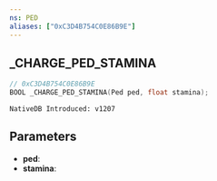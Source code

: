 ```yaml
---
ns: PED
aliases: ["0xC3D4B754C0E86B9E"]
---
```

## _CHARGE_PED_STAMINA

```c
// 0xC3D4B754C0E86B9E
BOOL _CHARGE_PED_STAMINA(Ped ped, float stamina);
```

```
NativeDB Introduced: v1207
```

## Parameters
* **ped**:
* **stamina**:
